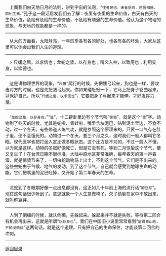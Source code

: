 &emsp;上面我们由天地日月的法则，讲到宇宙的法则，“``往者屈也，来者信也，屈信相感，而利生焉。``”孔子这一段话启发我们去了解：夜里有夜里的生命价值，白天有白天的生命价值，危险有危险的生命价值，不危险有顺途的生命价值。他认为这个物理的现象，与天地的现象都是一样的。
___
&emsp;从大的方面看，太阳月亮，一年四季各有各的好处，也各有各的坏处，大家从这里可以体会出我们人生的道理。
___
&emsp;> 尺蠖之屈，以求信也；龙蛇之蛰，以存身也；精义入神，以致用也；利用安身，以崇德也。
___
&emsp;这是讲物理世界的现象，“``尺蠖``”爬行的时候，先把腰弓起来，狗也是一样，要攻击对方的时候，也是先把腰弓起来。你如果碰蚯蚓一下，它马上把身子卷曲起来，以保护自己。所以“``尺蠖之屈，以求信也``”，它要把身子弓起来才能伸，才好发挥力量。
___
&emsp;“``龙蛇之蛰，以存身也。``”“``蛰``”，十二辟卦里边有个节气叫“``惊蛰``”，就是这个“``蛰``”字。动物到了冬天的时候，尤其是蛇啦、青蛙啦，嘴里含块泥巴，钻到泥土里边，不食不动，过一个冬天。有些修道人炼气功，就是参照这个原理来的。只要一口气存在肚子里，便不会饿死的。动物过一个冬天，要三个月之久，这时我们一般人都叫它冬眠。现代医学也把打坐入定比做冬眠状态。这个比方是不对的，不过一般人不懂，以为就是这样。动物的冬眠好像死亡，但是它没有死，等到二月惊蛰这个节气，便又复生了！在台湾日期不很标准，大陆中原地区非常准确，每年春天的第一声春雷，就是惊蛰节来了，一切虫蛇动物马上出土，不到这个节气，它们是不出来的。这些虫蛇由于气候、地气的发动，到了这个节气，自己就会感受到地球生命的动能，它们把嘴里的泥巴吐掉，又开始了第二年春天的生命。
___
&emsp;龙蛇到了冬眠期好像一点出息都没有，这正如几十年前上海的流行话“``孵豆芽``”。现在这句话很少听到了。意思就象一个人生意做垮了，欠了债躲在家中不敢出来，就叫孵豆芽。
___
&emsp;人到了倒楣的时候，就认倒楣，先躲起来。躲起来并不就是失败，等待第二回合有机会再出来，这就是所谓“``以存身也``”。我们在中国旧小说里常常看到“``留得青山在，不怕没柴烧``”这两句话，就是这个道理。只有把自己的生命保住，才能谈第二回合的冲刺。
___
[返回目录](../../master/README.md#目录)